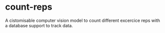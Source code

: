 # count-reps
A cistomisable computer vision model to count different excercice reps with a database support to track data.
